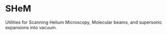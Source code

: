 # SHeM
Utilities for Scanning Helium Microscopy, Molecular beams, and supersonic expansions into vacuum.
